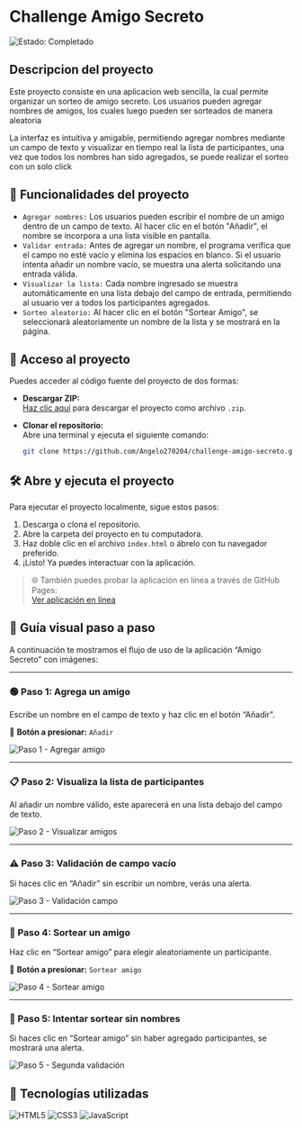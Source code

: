 <h1 align="left">Challenge Amigo Secreto</h1>

![Estado: Completado](https://img.shields.io/badge/STATUS-COMPLETADO-blue?style=for-the-badge)

<h2>Descripcion del proyecto</h2>
<p>Este proyecto consiste en una aplicacion web sencilla, la cual permite organizar un sorteo de amigo secreto. Los usuarios pueden agregar nombres de amigos, los cuales luego pueden ser sorteados de manera aleatoria</p>
<p>La interfaz es intuitiva y amigable, permitiendo agregar nombres mediante un campo de texto y visualizar en tiempo real la lista de participantes, una vez que todos los nombres han sido agregados, se puede realizar el sorteo con un solo click</p>

## :hammer: Funcionalidades del proyecto
- `Agregar nombres:` Los usuarios pueden escribir el nombre de un amigo dentro de un campo de texto. Al hacer clic en el botón "Añadir", el nombre se incorpora a una lista visible en pantalla.
- `Validar entrada:` Antes de agregar un nombre, el programa verifica que el campo no esté vacío y elimina los espacios en blanco. Si el usuario intenta añadir un nombre vacío, se muestra una alerta solicitando una entrada válida.
- `Visualizar la lista:` Cada nombre ingresado se muestra automáticamente en una lista debajo del campo de entrada, permitiendo al usuario ver a todos los participantes agregados.
- `Sorteo aleatorio:` Al hacer clic en el botón "Sortear Amigo", se seleccionará aleatoriamente un nombre de la lista y se mostrará en la página.

## 📁 Acceso al proyecto

Puedes acceder al código fuente del proyecto de dos formas:

- **Descargar ZIP:**  
  [Haz clic aquí](https://github.com/Angelo270204/challenge-amigo-secreto/archive/refs/heads/main.zip) para descargar el proyecto como archivo `.zip`.

- **Clonar el repositorio:**  
  Abre una terminal y ejecuta el siguiente comando:

  ```bash
  git clone https://github.com/Angelo270204/challenge-amigo-secreto.git

## 🛠️ Abre y ejecuta el proyecto

Para ejecutar el proyecto localmente, sigue estos pasos:

1. Descarga o clona el repositorio.
2. Abre la carpeta del proyecto en tu computadora.
3. Haz doble clic en el archivo `index.html` o ábrelo con tu navegador preferido.
4. ¡Listo! Ya puedes interactuar con la aplicación.

> 🌐 También puedes probar la aplicación en línea a través de GitHub Pages:  
[Ver aplicación en línea](https://angelo270204.github.io/challenge-amigo-secreto/)

## 🧭 Guía visual paso a paso

A continuación te mostramos el flujo de uso de la aplicación “Amigo Secreto” con imágenes:

---

### 🟢 Paso 1: Agrega un amigo
Escribe un nombre en el campo de texto y haz clic en el botón “Añadir”.

📌 **Botón a presionar:** `Añadir`

![Paso 1 - Agregar amigo](assets/paso1-agregar-amigo.png)

---

### 📋 Paso 2: Visualiza la lista de participantes
Al añadir un nombre válido, este aparecerá en una lista debajo del campo de texto.

![Paso 2 - Visualizar amigos](assets/paso2-visualizar-amigos.png)

---

### ⚠️ Paso 3: Validación de campo vacío
Si haces clic en “Añadir” sin escribir un nombre, verás una alerta.

![Paso 3 - Validación campo](assets/paso3-validacion-campo.png)

---

### 🎲 Paso 4: Sortear un amigo
Haz clic en “Sortear amigo” para elegir aleatoriamente un participante.

📌 **Botón a presionar:** `Sortear amigo`

![Paso 4 - Sortear amigo](assets/paso4-sortear-amigo.png)

---

### 🚫 Paso 5: Intentar sortear sin nombres
Si haces clic en “Sortear amigo” sin haber agregado participantes, se mostrará una alerta.

![Paso 5 - Segunda validación](assets/paso5-segunda-validacion.png)


## 🚀 Tecnologías utilizadas

![HTML5](https://img.shields.io/badge/HTML5-E34F26?style=for-the-badge&logo=html5&logoColor=white)
![CSS3](https://img.shields.io/badge/CSS3-1572B6?style=for-the-badge&logo=css3&logoColor=white)
![JavaScript](https://img.shields.io/badge/JavaScript-F7DF1E?style=for-the-badge&logo=javascript&logoColor=black)

